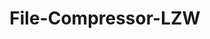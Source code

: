 ---
title: File-Compressor-LZW

type: landing

sections:
  - block: markdown
    content:
      title: File-Compressor-LZW
      subtitle: 'Lucas Momede Barreto Rezende, Luiza Sodré Salgado'
      text: >
        <p>Este projeto apresenta a implementação de um compressor de dados baseado no algoritmo LZW (Lempel–Ziv–Welch), sendo capaz de comprimir e descomprimir arquivos através da eliminação de duplicatas, proporcionando uma representação mais compacta do dado original. Para tratar o conceito de duplicatas em um arquivo, também foi usada a estrutura de dados Trie Compacta, a fim de ser usada como dicionário no LZW.

  - block: features3
    content:
      items:
        - name: LZW
          description: LZW (Lempel-Ziv-Welch) é um algoritmo de compressão de dados baseado na leitura e no armazenamento dos padrões de uma sequência.
          icon: compress
          icon_pack: custom
        - name: Trie Compacta
          description: Tries compactas são estruturas que reduzem o número de nós, unindo aqueles que tem prefixos em comum.
          icon: code
          icon_pack: custom
  
  - block: markdown
    content:
      title: Introdução
      text: >
        <p>Para entender melhor a problemática, é importante levar em consideração a relevância de se comprimir um arquivo e qual tipo de compressão usar (Lossless ou Lossy). Sabemos que tanto o armazenamento quanto o tempo são recursos limitados, o que impulsiona a busca por algoritmos mais eficientes para resolver problema. Já para o armazenamento, as técnicas de compressão de dados se tornam essenciais , pois a compressão oferece uma solução eficaz para otimizar o uso do espaço de armazenamento. Nesse sentido, há dois tipos principais de compressão, Lossless e Lossy, a primeira permite que nenhuma informação seja perdida durante o processo, enquanto a segunda remove informação de fato (se considerada desnecessária).<p>
        <br><hr>

  - block: markdown
    content:
      title: Trie Compacta
      text: >
        <p>A implementação da compressão e descompressão de arquivos fez uso da estrutura de dados Compact Trie como um dicionário. A trie foi escolhida por sua capacidade eficiente de armazenar e acessar sequências de símbolos lidas no arquivo, permitindo uma rápida identificação de padrões já encontrados através do método de busca (search). Na implementação, cada nó da trie é representado pela classe Node, que contém uma chave (ou conteúdo), uma marcação indicando se o nó representa o final de uma palavra (campo isEndOfWord), um código associado ao nó (para realizar a substituição durante a compressão) e uma coleção de nós filhos.

  - block: image-gallery
    custom_id: 'minha-galeria'
    content:
      images:
        - filename: node.png

  - block: markdown
    content:
      title:
      text: >
        <p>Em relação a Trie Compacta em si, ela foi implementada utilizando 3 métodos principais: insert, search e cpl. Esses métodos unidos foram responsáveis por, respectivamente, inserir palavras (sequências de bytes) associadas a códigos, realizar buscas para encontrar o código de uma palavra ou prefixo, e calcular o tamanho do prefixo comum entre duas palavras. Além desses, também foram implementados métodos para remover sequências e imprimir a Trie de forma a apresentar melhor a construção dessa estrutura.<hr>

  - block: markdown
    content:
      title: LZW
      text: >
        <p>No contexto desse projeto, o LZW foi o algoritmo de compressão Lossless utilizado. Ele é usado principalmente em arquivos TIFF, GIF, .txt e PDF. A compressão ocorre pelo fato que o LZW é capaz de agrupar símbolos lidos em string e transformá-los em códigos. Cada uma dessas sequências lidas é adicionada ao dicionário i.e a medida que o arquivo é lido, o algoritmo busca no dicionário para substituir sequências repetidas por seus códigos, comprimindo assim os dados. O dicionário inicial é preenchido com os 256 símbolos ASCII e é atualizado conforme novas sequências são encontradas.
        
        
        O LZW tem métodos para compressão (compress), que cria o arquivo comprimido, e descompressão (decompress), que reverte o processo e recupera o arquivo original. Ambos os métodos utilizam um dicionário (ou trie compacta) para mapear sequências de bytes a códigos. O código também permite compressão e descompressão de arquivos com bits não fixos, onde o tamanho dos códigos no dicionário pode crescer até um limite máximo estipulado pelo usuário.
        <br><hr>

  - block: markdown
    content:
      title: Testes práticos
      text: >
        <p>Para validar alguns conceitos do algoritmo, foram feitos alguns testes em imagens .bmp e arquivos .txt e .csv. Todos os arquivos usados para teste estão disponíveis na pasta 'inputs'. Abaixo estão disponíveis alguns casos de teste:
        <br>

  - block: image-gallery
    custom_id: 'minha-galeria'
    content:
      images:
        - filename: analise1.png

  - block: image-gallery
    custom_id: 'minha-galeria'
    content:
      images:
        - filename: analise2.png

  - block: markdown
    content:
      text: >
        <p>Alguns insights importantes que podem ser extraídos dos casos de teste no contexto do algoritmo LZW são: quanto maior a repetição de padrões ou sequências no arquivo, maior tende a ser a eficiência na taxa de compressão. Isso é especialmente evidente nos testes 1 (.bmp) e 5 (.txt), que apresentam padrões repetitivos extensos, permitindo que o dicionário do LZW seja preenchido de forma mais eficiente. Por outro lado, em arquivos mais complexos, que possuem menor repetição, a compressão é reduzida, já que o algoritmo encontra menos oportunidades de reutilizar sequências previamente armazenadas no dicionário.
        <br>

  - block: markdown
    content:
      title: Como utilizar o programa
      text: >
        <p>É possível utilizar tanto o compressor quanto o descompressor baseado no algoritmo LZW, sendo possível usar o número de bits dinâmico ou fixo. Para usá-lo, basta executar o script main.py no terminal, passando o caminho para o arquivo de entrada como argumento. O parâmetro --max_bits permite definir o número máximo de bits para o dicionário (o valor padrão é 12).<p>

    design:
      slide_height: ''
      is_fullscreen: true
      loop: false
      interval: 2000
---
